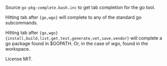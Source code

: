 Source `go-pkg-complete.bash.inc` to get tab completion for the go tool.

Hitting tab after `{go,wgo}` will complete to any of the standard go subcommands.

Hitting tab after `{go,wgo} {install,build,list,get,test,generate,vet,save,vendor}` will complete a go package found in $GOPATH. Or, in the case of wgo, found in the workspace.

License MIT.
